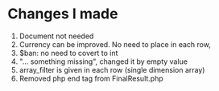 # Changes I made #

1. Document not needed
2. Currency can be improved.  No need to place in each row, 
3. $ban: no need to covert to int 
4. "… something missing", changed it by empty value
5. array_filter is given in each row (single dimension array)
6. Removed php end tag from  FinalResult.php
